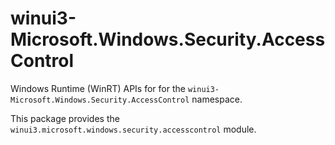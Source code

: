 <!-- warning: Please don't edit this file. It was automatically generated. -->

# winui3-Microsoft.Windows.Security.AccessControl

Windows Runtime (WinRT) APIs for for the `winui3-Microsoft.Windows.Security.AccessControl` namespace.

This package provides the `winui3.microsoft.windows.security.accesscontrol` module.
